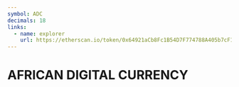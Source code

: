 ```yaml
---
symbol: ADC
decimals: 18
links:
  - name: explorer
    url: https://etherscan.io/token/0x64921aCb8Fc1B54D7F774788A405b7cF1864CBFf
---
```


# AFRICAN DIGITAL CURRENCY
